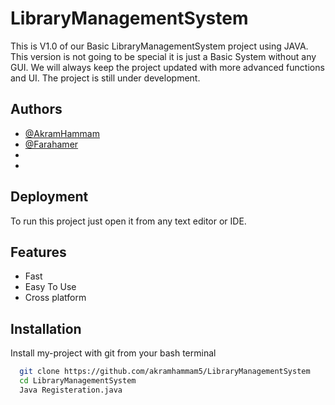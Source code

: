 # LibraryManagementSystem

This is V1.0 of our Basic LibraryManagementSystem project using JAVA. This version is not going to be special it is just a Basic System without any GUI.
We will always keep the project updated with more advanced functions and UI. The project is still under development.


## Authors

- [@AkramHammam](https://www.github.com/akramhammam5)
- [@Farahamer](https://www.github.com/Farahamer)
- []()
- []()




## Deployment

To run this project just open it from any text editor or IDE.



## Features

- Fast 
- Easy To Use
- Cross platform








## Installation

Install my-project with git from your bash terminal

```bash
  git clone https://github.com/akramhammam5/LibraryManagementSystem
  cd LibraryManagementSystem
  Java Registeration.java
```
